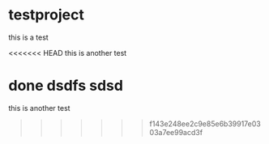 # testproject
this is  a test

<<<<<<< HEAD
this is another test


done
dsdfs
sdsd
=======
this is another test
>>>>>>> f143e248ee2c9e85e6b39917e0303a7ee99acd3f
